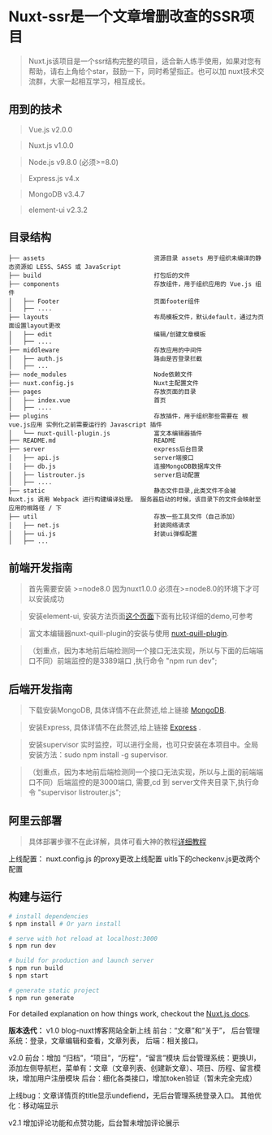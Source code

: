 # Nuxt-ssr是一个文章增删改查的SSR项目

> Nuxt.js该项目是一个ssr结构完整的项目，适合新人练手使用，如果对您有帮助，请右上角给个star，鼓励一下，同时希望指正。也可以加 nuxt技术交流群，大家一起相互学习，相互成长。


## 用到的技术

> Vue.js v2.0.0

> Nuxt.js v1.0.0

> Node.js v9.8.0 (必须>=8.0)

> Express.js v4.x

> MongoDB v3.4.7

> element-ui v2.3.2


## 目录结构

```
├── assets                              资源目录 assets 用于组织未编译的静态资源如 LESS、SASS 或 JavaScript
├── build                               打包后的文件
├── components                          存放组件，用于组织应用的 Vue.js 组件
│   ├── Footer                          页面footer组件
│   ├── ....
├── layouts                             布局模板文件，默认default，通过为页面设置layout更改
│   ├── edit                            编辑/创建文章模板
│   ├── ....
├── middleware                          存放应用的中间件
│   ├── auth.js                         路由是否登录拦截
│   ├── ...
├── node_modules                        Node依赖文件
├── nuxt.config.js                      Nuxt主配置文件
├── pages                               存放页面的目录
│   ├── index.vue                       首页
│   ├── ....
├── plugins                             存放插件，用于组织那些需要在 根vue.js应用 实例化之前需要运行的 Javascript 插件
│   └── nuxt-quill-plugin.js            富文本编辑器插件
├── README.md                           README
├── server                              express后台目录
│   ├── api.js                          server端接口
│   ├── db.js                           连接MongoDB数据库文件
│   ├── listrouter.js                   server启动配置
│   ├── ....
├── static                              静态文件目录,此类文件不会被 Nuxt.js 调用 Webpack 进行构建编译处理。 服务器启动的时候，该目录下的文件会映射至应用的根路径 / 下
├── util                                存放一些工具文件（自己添加）
│   ├── net.js                          封装网络请求
│   ├── ui.js                           封装ui弹框配置
│   ├── ...
```


## 前端开发指南

> 首先需要安装 >=node8.0 因为nuxt1.0.0 必须在>=node8.0的环境下才可以安装成功

> 安装element-ui, 安装方法页面[这个页面](http://element.eleme.io/#/zh-CN/component/quickstart)下面有比较详细的demo,可参考

> 富文本编辑器nuxt-quill-plugin的安装与使用 [nuxt-quill-plugin](https://github.com/surmon-china/vue-quill-editor).

> （划重点，因为本地前后端检测同一个接口无法实现，所以与下面的后端端口不同）前端监控的是3389端口 ,执行命令 "npm run dev";



## 后端开发指南

> 下载安装MongoDB, 具体详情不在此赘述,给上链接 [MongoDB](https://www.mongodb.com/download-center?jmp=nav#atlas).

> 安装Express, 具体详情不在此赘述,给上链接 [Express](http://expressjs.com/zh-cn/4x/api.html) .

> 安装supervisor 实时监控，可以进行全局，也可只安装在本项目中。全局安装方法：sudo npm install -g supervisor.

> （划重点，因为本地前后端检测同一个接口无法实现，所以与上面的前端端口不同）后端监控的是3000端口, 需要,cd 到 server文件夹目录下,执行命令 "supervisor listrouter.js";


## 阿里云部署

> 具体部署步骤不在此详解，具体可看大神的教程[详细教程](https://itcnz.github.io/20180418/%E9%98%BF%E9%87%8C%E4%BA%91%E9%83%A8%E7%BD%B2nuxt%E9%A1%B9%E7%9B%AE.html)

上线配置：
nuxt.config.js 的proxy更改上线配置
uitls下的checkenv.js更改两个配置


## 构建与运行

``` bash
# install dependencies
$ npm install # Or yarn install

# serve with hot reload at localhost:3000
$ npm run dev

# build for production and launch server
$ npm run build
$ npm start

# generate static project
$ npm run generate
```

For detailed explanation on how things work, checkout the [Nuxt.js docs](https://github.com/nuxt/nuxt.js).


**版本迭代：**
v1.0
blog-nuxt博客网站全新上线
前台：“文章”和“关于”，
后台管理系统：登录，文章编辑和查看，文章列表，
后端：相关接口。

v2.0
前台：增加 “归档”，“项目”，“历程”，“留言”模块
后台管理系统：更换UI，添加左侧导航栏，菜单有：文章（文章列表、创建新文章）、项目、历程、留言模块，增加用户注册模块
后台：细化各类接口，增加token验证（暂未完全完成）

上线bug：文章详情页的title显示undefiend，无后台管理系统登录入口。
其他优化：移动端显示

v2.1 
增加评论功能和点赞功能，后台暂未增加评论展示
